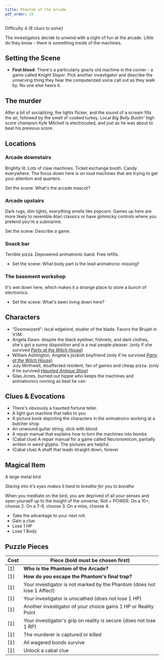 ```yaml
---
title: Phantom of the Arcade
pdf_order: 33
---
```


Difficulty 4
_(8 clues to solve)_

The investigators decide to unwind with a night of fun at the arcade. Little do they know - there is something inside of the machines.

## Setting the Scene

- **First blood**: There's a particularly gnarly old machine in the corner - a game called _Knight Slayer_. Pick another investigator and describe the unnerving thing they hear the computerized voice call out as they walk by. No one else hears it.

## The murder

After a bit of socializing, the lights flicker, and the sound of a scream fills the air, followed by the smell of cooked turkey. Local _Big Belly Bustin'_ high score champion Kyle Mitchell is electrocuted, and just as he was about to beat his previous score.

## Locations

### Arcade downstairs

Brightly lit. Lots of claw machines. Ticket exchange booth. Candy everywhere. The focus down here is on loud machines that are trying to get your attention and quarters.

Set the scene: What's the arcade mascot?

### Arcade upstairs

Dark rugs, dim lights, everything smells like popcorn. Games up here are more likely to resemble Atari classics or have gimmicky controls where you pretend you're a submarine.

Set the scene: Describe a game.

### Snack bar

Terrible pizza. Depowered animatronic band. Free refills.

- Set the scene: What body part is the lead animatronic missing?

### The basement workshop

It's wet down here, which makes it a strange place to store a bunch of electronics.

- Set the scene: What's been living down here?

## Characters

- "Doomwizard": local edgelord, studier of the blade. Favors the Brujah in V:tM
- Angela Dawn: despite the black eyeliner, fishnets, and dark clothes, she's got a sunny disposition and is a real people pleaser. (only if she survived _[Party at the Witch House](/adventures/party-at-the-witch-house)_)
- William Ashlington, Angela's jockish boyfriend (only if he survived _[Party at the Witch House](/adventures/party-at-the-witch-house)_)
- July Mirthwell, disaffected resident, fan of games and cheap pizza. (only if he survived _[Haunted Antique Shop](/adventures/haunted-antique-shop)_)
- Silas Jones, burned out hippie who keeps the machines and animatronics running as best he can

## Clues & Evocations

- There's obviously a haunted fortune teller.
- A light gun machine that talks to you
- A picture book depicting the characters in the animatroics working at a butcher shop
- An unwound guitar string, slick with blood.
- A repair manual that explains how to turn the machines into bombs
- (Cabal clue) A repair manual for a game called _Necronomicon_, partially written in weird glyphs. The pictures are helpful.
- (Cabal clue) A shaft that leads straight down, forever

## Magical Item

A large metal bird

_Staring into it's eyes makes it hard to breathe for you to breathe_

When you meditate on the bird, you are deprived of all your senses and open yourself up to the insight of the universe. Roll + POWER. On a 10+, choose 2. On a 7-9, choose 3. On a miss, choose 4.

- Take the advantage to your next roll.
- Gain a clue
- Lose 1 HP
- Lose 1 Body

## Puzzle Pieces

| Cost | Piece (bold must be chosen first)                                       |
| ---- | ----------------------------------------------------------------------- |
| [1]  | **Who is the Phantom of the Arcade?**                                   |
| [1]  | **How do you escape the Phantom's final trap?**                         |
| [1]  | Your investigator is not marked by the Phantom (does not lose 1 Affect) |
| [1]  | Your investigator is unscathed (does not lose 1 HP)                     |
| [1]  | Another investigator of your choice gains 1 HP or Reality Point         |
| [1]  | Your investigator's grip on reality is secure (does not lose 1 RP)      |
| [1]  | The murderer is captured or killed                                      |
| [1]  | All wagered bonds survive                                               |
| [1]  | Unlock a cabal clue                                                     |
